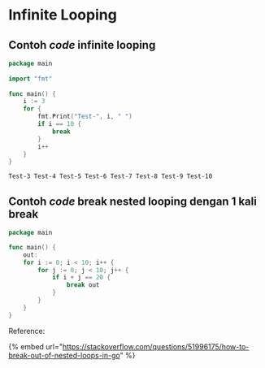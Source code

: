 # Infinite Looping

## Contoh _code_ infinite looping

```go
package main
 
import "fmt"
 
func main() {
	i := 3
	for {
		fmt.Print("Test-", i, " ")
		if i == 10 {
			break
		}
		i++
	}
}
```

```
Test-3 Test-4 Test-5 Test-6 Test-7 Test-8 Test-9 Test-10 
```

## Contoh _code_ break nested looping dengan 1 kali break

```go
package main

func main() {
    out:
    for i := 0; i < 10; i++ {
        for j := 0; j < 10; j++ {
            if i + j == 20 {
                break out
            }
        }
    }
}
```

Reference:

{% embed url="https://stackoverflow.com/questions/51996175/how-to-break-out-of-nested-loops-in-go" %}
